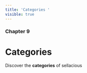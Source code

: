```yaml
---
title: 'Categories '
visible: true
---
```


### Chapter 9

# Categories

Discover the **categories** of sellacious 
